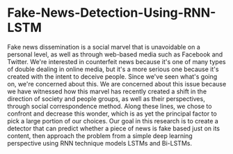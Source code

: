 # Fake-News-Detection-Using-RNN-LSTM

Fake news dissemination is a social marvel that is unavoidable on a personal level, as well as through web-based media such as Facebook and Twitter. We're interested in counterfeit news because it's one of many types of double dealing in online media, but it's a more serious one because it's created with the intent to deceive people. Since we've seen what's going on, we're concerned about this. We are concerned about this issue because we have witnessed how this marvel has recently created a shift in the direction of society and people groups, as well as their perspectives, through social correspondence method. Along these lines, we chose to confront and decrease this wonder, which is as yet the principal factor to pick a large portion of our choices. Our goal in this research is to create a detector that can predict whether a piece of news is fake based just on its content, then approach the problem from a simple deep learning perspective using RNN technique models LSTMs and Bi-LSTMs.  

